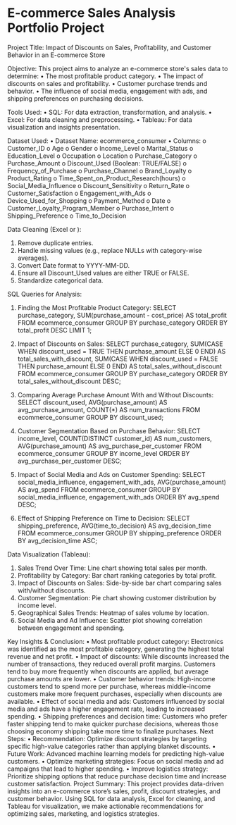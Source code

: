 # E-commerce Sales Analysis Portfolio Project

Project Title:
Impact of Discounts on Sales, Profitability, and Customer Behavior in an E-commerce Store

Objective:
This project aims to analyze an e-commerce store's sales data to determine:
•	The most profitable product category.
•	The impact of discounts on sales and profitability.
•	Customer purchase trends and behavior.
•	The influence of social media, engagement with ads, and shipping preferences on purchasing decisions.

Tools Used:
•	SQL: For data extraction, transformation, and analysis.
•	Excel: For data cleaning and preprocessing.
•	Tableau: For data visualization and insights presentation.

Dataset Used:
•	Dataset Name: ecommerce_consumer
•	Columns: 
o	Customer_ID
o	Age
o	Gender
o	Income_Level
o	Marital_Status
o	Education_Level
o	Occupation
o	Location
o	Purchase_Category
o	Purchase_Amount
o	Discount_Used (Boolean: TRUE/FALSE)
o	Frequency_of_Purchase
o	Purchase_Channel
o	Brand_Loyalty
o	Product_Rating
o	Time_Spent_on_Product_Research(hours)
o	Social_Media_Influence
o	Discount_Sensitivity
o	Return_Rate
o	Customer_Satisfaction
o	Engagement_with_Ads
o	Device_Used_for_Shopping
o	Payment_Method
o	Date
o	Customer_Loyalty_Program_Member
o	Purchase_Intent
o	Shipping_Preference
o	Time_to_Decision


Data Cleaning (Excel or ):
1.	Remove duplicate entries.
2.	Handle missing values (e.g., replace NULLs with category-wise averages).
3.	Convert Date format to YYYY-MM-DD.
4.	Ensure all Discount_Used values are either TRUE or FALSE.
5.	Standardize categorical data.
   
SQL Queries for Analysis:
1. Finding the Most Profitable Product Category:
SELECT purchase_category,
       SUM(purchase_amount - cost_price) AS total_profit
FROM ecommerce_consumer
GROUP BY purchase_category
ORDER BY total_profit DESC
LIMIT 1;

2. Impact of Discounts on Sales:
SELECT purchase_category,
       SUM(CASE WHEN discount_used = TRUE THEN purchase_amount ELSE 0 END) AS total_sales_with_discount,
       SUM(CASE WHEN discount_used = FALSE THEN purchase_amount ELSE 0 END) AS total_sales_without_discount
FROM ecommerce_consumer
GROUP BY purchase_category
ORDER BY total_sales_without_discount DESC;

3. Comparing Average Purchase Amount With and Without Discounts:
SELECT discount_used, AVG(purchase_amount) AS avg_purchase_amount, COUNT(*) AS num_transactions
FROM ecommerce_consumer
GROUP BY discount_used;

4. Customer Segmentation Based on Purchase Behavior:
SELECT income_level, COUNT(DISTINCT customer_id) AS num_customers,
       AVG(purchase_amount) AS avg_purchase_per_customer
FROM ecommerce_consumer
GROUP BY income_level
ORDER BY avg_purchase_per_customer DESC;

5. Impact of Social Media and Ads on Customer Spending:
SELECT social_media_influence, engagement_with_ads, AVG(purchase_amount) AS avg_spend
FROM ecommerce_consumer
GROUP BY social_media_influence, engagement_with_ads
ORDER BY avg_spend DESC;

6. Effect of Shipping Preference on Time to Decision:
SELECT shipping_preference, AVG(time_to_decision) AS avg_decision_time
FROM ecommerce_consumer
GROUP BY shipping_preference
ORDER BY avg_decision_time ASC;

Data Visualization (Tableau):
1.	Sales Trend Over Time: Line chart showing total sales per month.
2.	Profitability by Category: Bar chart ranking categories by total profit.
3.	Impact of Discounts on Sales: Side-by-side bar chart comparing sales with/without discounts.
4.	Customer Segmentation: Pie chart showing customer distribution by income level.
5.	Geographical Sales Trends: Heatmap of sales volume by location.
6.	Social Media and Ad Influence: Scatter plot showing correlation between engagement and spending.

Key Insights & Conclusion:
•	Most profitable product category: Electronics was identified as the most profitable category, generating the highest total revenue and net profit.
•	Impact of discounts: While discounts increased the number of transactions, they reduced overall profit margins. Customers tend to buy more frequently when discounts are applied, but average purchase amounts are lower.
•	Customer behavior trends: High-income customers tend to spend more per purchase, whereas middle-income customers make more frequent purchases, especially when discounts are available.
•	Effect of social media and ads: Customers influenced by social media and ads have a higher engagement rate, leading to increased spending.
•	Shipping preferences and decision time: Customers who prefer faster shipping tend to make quicker purchase decisions, whereas those choosing economy shipping take more time to finalize purchases.
Next Steps:
•	Recommendation: Optimize discount strategies by targeting specific high-value categories rather than applying blanket discounts.
•	Future Work: Advanced machine learning models for predicting high-value customers.
•	Optimize marketing strategies: Focus on social media and ad campaigns that lead to higher spending.
•	Improve logistics strategy: Prioritize shipping options that reduce purchase decision time and increase customer satisfaction.
Project Summary:
This project provides data-driven insights into an e-commerce store’s sales, profit, discount strategies, and customer behavior. Using SQL for data analysis, Excel for cleaning, and Tableau for visualization, we make actionable recommendations for optimizing sales, marketing, and logistics strategies.


